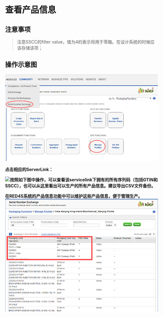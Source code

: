 # 查看产品信息

## 注意事项

> 注意SSCC的filter value，值为4的表示将用于零箱。在设计系统的时候应该存储该项；

## 操作示意图

![](/assets/主数据管理import.png)

**点击相应的ServerLink：**

![](file:///C:\Users\whyiu\AppData\Local\Temp\ksohtml\wps794E.tmp.jpg)**按照如下图中操作，可以查看该servicelink下拥有的所有序列码（包括GTIN和SSCC），也可以从这里看出可以生产的所有产品信息。建议导出CSV文件备份。**

**在RED4S系统的产品信息功能中可以维护这些产品信息，便于管理生产。**![](/assets/1.2import.png)

